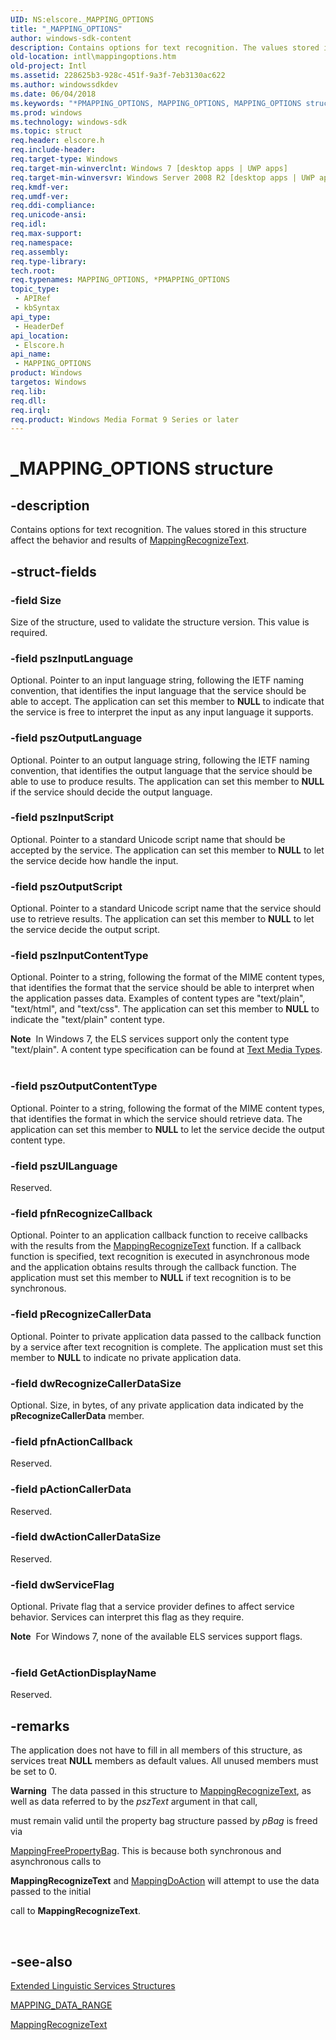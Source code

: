 ```yaml
---
UID: NS:elscore._MAPPING_OPTIONS
title: "_MAPPING_OPTIONS"
author: windows-sdk-content
description: Contains options for text recognition. The values stored in this structure affect the behavior and results of MappingRecognizeText.
old-location: intl\mappingoptions.htm
old-project: Intl
ms.assetid: 228625b3-928c-451f-9a3f-7eb3130ac622
ms.author: windowssdkdev
ms.date: 06/04/2018
ms.keywords: "*PMAPPING_OPTIONS, MAPPING_OPTIONS, MAPPING_OPTIONS structure [Internationalization for Windows Applications], PMAPPING_OPTIONS, PMAPPING_OPTIONS structure pointer [Internationalization for Windows Applications], _MAPPING_OPTIONS, elscore/MAPPING_OPTIONS, elscore/PMAPPING_OPTIONS, intl.mappingoptions"
ms.prod: windows
ms.technology: windows-sdk
ms.topic: struct
req.header: elscore.h
req.include-header: 
req.target-type: Windows
req.target-min-winverclnt: Windows 7 [desktop apps | UWP apps]
req.target-min-winversvr: Windows Server 2008 R2 [desktop apps | UWP apps]
req.kmdf-ver: 
req.umdf-ver: 
req.ddi-compliance: 
req.unicode-ansi: 
req.idl: 
req.max-support: 
req.namespace: 
req.assembly: 
req.type-library: 
tech.root: 
req.typenames: MAPPING_OPTIONS, *PMAPPING_OPTIONS
topic_type:
 - APIRef
 - kbSyntax
api_type:
 - HeaderDef
api_location:
 - Elscore.h
api_name:
 - MAPPING_OPTIONS
product: Windows
targetos: Windows
req.lib: 
req.dll: 
req.irql: 
req.product: Windows Media Format 9 Series or later
---
```


# _MAPPING_OPTIONS structure


## -description



Contains options for text recognition. The values stored in this structure affect the behavior and results of <a href="https://msdn.microsoft.com/49f30bdd-4612-423b-9913-9c35ad8a88d5">MappingRecognizeText</a>.




## -struct-fields




### -field Size

Size of the structure, used to validate the structure version. This value is required.


### -field pszInputLanguage

Optional. Pointer to an input language string, following the IETF naming convention, that identifies the input language that the service should be able to accept. The application can set this member to <b>NULL</b> to indicate that the service is free to interpret the input as any input language it supports.


### -field pszOutputLanguage

Optional. Pointer to an output language string, following the IETF naming convention, that identifies the output language that the service should be able to use to produce results. The application can set this member to <b>NULL</b> if the service should decide the output language.
			 


### -field pszInputScript

Optional. Pointer to a standard Unicode script name that should be accepted by the service. The application can set this member to <b>NULL</b> to let the service decide how handle the input.


### -field pszOutputScript

Optional. Pointer to a standard Unicode script name that the service should use to retrieve results. The application can set this member to <b>NULL</b> to let the service decide the output script.


### -field pszInputContentType

Optional. Pointer to a string, following the format of the MIME content types, that identifies the format that the service should be able to interpret when the application passes data. Examples of content types are "text/plain", "text/html", and "text/css". The application can set this member to <b>NULL</b> to indicate the "text/plain" content type. 

<div class="alert"><b>Note</b>  In Windows 7, the ELS services support only the content type "text/plain". A content type specification can be found at <a href="http://go.microsoft.com/fwlink/p/?linkid=161570">Text Media Types</a>.</div>
<div> </div>

### -field pszOutputContentType

Optional. Pointer to a string, following the format of the MIME content types, that identifies the format in which the service should retrieve data. The application can set this member to <b>NULL</b> to let the service decide the output content type.


### -field pszUILanguage

Reserved.


### -field pfnRecognizeCallback

Optional. Pointer to an application callback function to receive callbacks with the results from the <a href="https://msdn.microsoft.com/49f30bdd-4612-423b-9913-9c35ad8a88d5">MappingRecognizeText</a> function. If a callback function is specified, text recognition is executed in asynchronous mode and the application obtains results through the callback function. The application must set this member to <b>NULL</b> if text recognition is to be synchronous. 
			  


### -field pRecognizeCallerData

Optional. Pointer to private application data passed to the callback function by a service after text recognition is complete. The application must set this member to <b>NULL</b> to indicate no private application data.


### -field dwRecognizeCallerDataSize

Optional. Size, in bytes, of any private application data indicated by the <b>pRecognizeCallerData</b> member.


### -field pfnActionCallback

Reserved.


### -field pActionCallerData

Reserved.


### -field dwActionCallerDataSize

Reserved.


### -field dwServiceFlag

Optional. Private flag that a service provider defines to affect service behavior. Services can interpret this flag as they require.

<div class="alert"><b>Note</b>  For Windows 7, none of the available ELS services support flags.</div>
<div> </div>

### -field GetActionDisplayName

Reserved.


## -remarks



The application does not have to fill in all members of this structure, as services treat <b>NULL</b> members as default values. All unused members must be set to 0.

<div class="alert"><b>Warning</b>  The data passed in this structure to <a href="https://msdn.microsoft.com/49f30bdd-4612-423b-9913-9c35ad8a88d5">MappingRecognizeText</a>, as well as data referred to by the <i>pszText</i> argument in that call, 

must remain valid until the property bag structure passed by <i>pBag</i> is freed via 

<a href="https://msdn.microsoft.com/7e06e85d-109a-4c5f-be18-3750e25c4986">MappingFreePropertyBag</a>. This is because both synchronous and asynchronous calls to 

<b>MappingRecognizeText</b> and <a href="https://msdn.microsoft.com/c3903d10-3429-4707-82b5-33efa6b2dc4c">MappingDoAction</a> will attempt to use the data passed to the initial 

call to <b>MappingRecognizeText</b>.</div>
<div> </div>



## -see-also




<a href="https://msdn.microsoft.com/58cdccf8-f052-4bb3-9391-2cc537d820dd">Extended Linguistic Services Structures</a>



<a href="https://msdn.microsoft.com/adff7901-1903-45dd-888f-1b8c5bb05de1">MAPPING_DATA_RANGE</a>



<a href="https://msdn.microsoft.com/49f30bdd-4612-423b-9913-9c35ad8a88d5">MappingRecognizeText</a>
 

 

